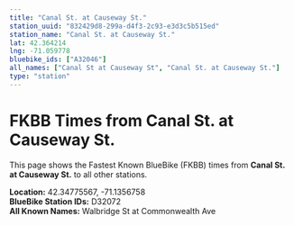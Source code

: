 ```yaml
---
title: "Canal St. at Causeway St."
station_uuid: "832429d8-299a-d4f3-2c93-e3d3c5b515ed"
station_name: "Canal St. at Causeway St."
lat: 42.364214
lng: -71.059778
bluebike_ids: ["A32046"]
all_names: ["Canal St at Causeway St", "Canal St. at Causeway St."]
type: "station"
---
```


# FKBB Times from Canal St. at Causeway St.

This page shows the Fastest Known BlueBike (FKBB) times from **Canal St. at Causeway St.** to all other stations.

**Location:** 42.34775567, -71.1356758  
**BlueBike Station IDs:** D32072  
**All Known Names:** Walbridge St at Commonwealth Ave

